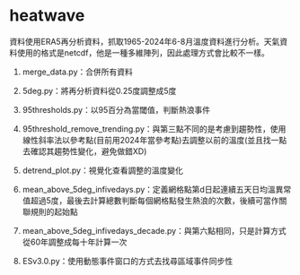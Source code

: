 # heatwave

資料使用ERA5再分析資料，抓取1965-2024年6-8月溫度資料進行分析。天氣資料使用的格式是netcdf，他是一種多維陣列，因此處理方式會比較不一樣。

1. merge_data.py：合併所有資料

2. 5deg.py：將再分析資料從0.25度調整成5度

3. 95thresholds.py：以95百分為當閾值，判斷熱浪事件

4. 95threshold_remove_trending.py：與第三點不同的是考慮到趨勢性，使用線性斜率法以參考點(目前用2024年當參考點)去調整以前的溫度(並且找一點去確認其趨勢性變化，避免做錯XD)

5. detrend_plot.py：視覺化查看調整的溫度變化

6. mean_above_5deg_infivedays.py：定義網格點第d日起連續五天日均溫異常值超過5度，最後去計算總數判斷每個網格點發生熱浪的次數，後續可當作關聯規則的起始點

7. mean_above_5deg_infivedays_decade.py：與第六點相同，只是計算方式從60年調整成每十年計算一次

8. ESv3.0.py：使用動態事件窗口的方式去找尋區域事件同步性

